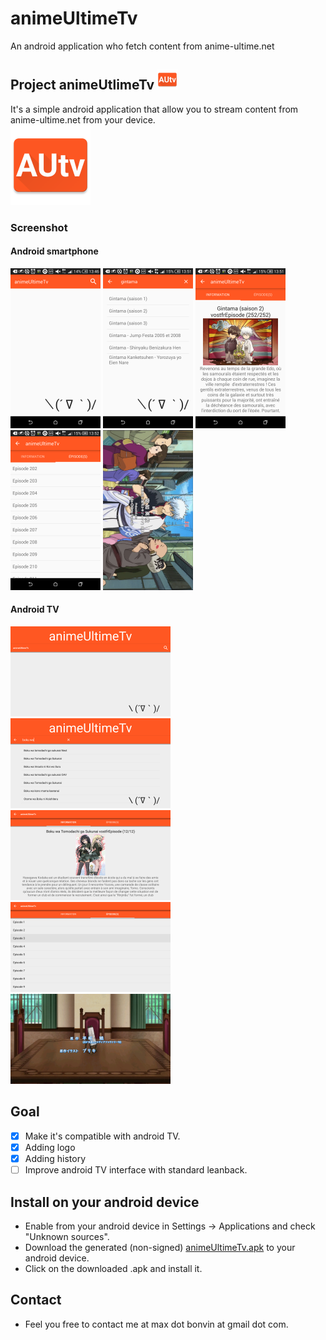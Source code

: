 # animeUltimeTv
An android application who fetch content from anime-ultime.net

## Project animeUtlimeTv <img src="https://github.com/Alaanor/animeUltimeTv/blob/master/img/icon.png?raw=true" height="32px"/>
It's a simple android application that allow you to stream content from anime-ultime.net from your device.<br>
<img src="https://github.com/Alaanor/animeUltimeTv/blob/master/img/icon.png?raw=true" height="128px"/>

### Screenshot
#### Android smartphone
<img src="https://raw.githubusercontent.com/Alaanor/animeUltimeTv/master/img/screenshot01.png" height="256"/>
<img src="https://raw.githubusercontent.com/Alaanor/animeUltimeTv/master/img/screenshot02.png" height="256"/>
<img src="https://raw.githubusercontent.com/Alaanor/animeUltimeTv/master/img/screenshot03.png" height="256"/>
<img src="https://raw.githubusercontent.com/Alaanor/animeUltimeTv/master/img/screenshot04.png" height="256"/>
<img src="https://raw.githubusercontent.com/Alaanor/animeUltimeTv/master/img/screenshot05.png" height="256"/>

#### Android TV
<img src="https://raw.githubusercontent.com/Alaanor/animeUltimeTv/master/img/screenshotTv01.png" width="256"/>
<img src="https://raw.githubusercontent.com/Alaanor/animeUltimeTv/master/img/screenshotTv02.png" width="256"/>
<img src="https://raw.githubusercontent.com/Alaanor/animeUltimeTv/master/img/screenshotTv03.png" width="256"/>
<img src="https://raw.githubusercontent.com/Alaanor/animeUltimeTv/master/img/screenshotTv04.png" width="256"/>
<img src="https://raw.githubusercontent.com/Alaanor/animeUltimeTv/master/img/screenshotTv05.png" width="256"/>

## Goal
 * [x] Make it's compatible with android TV.
 * [x] Adding logo
 * [x] Adding history
 * [ ] Improve android TV interface with standard leanback.

## Install on your android device
 * Enable from your android device in Settings -> Applications and check "Unknown sources".
 * Download the generated (non-signed) [animeUltimeTv.apk](https://github.com/Alaanor/animeUltimeTv/blob/master/animeUltimeTv.apk?raw=true) to your android device.
 * Click on the downloaded .apk and install it.

## Contact
 * Feel you free to contact me at max dot bonvin at gmail dot com.

